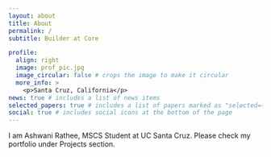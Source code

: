 ```yaml
---
layout: about
title: About
permalink: /
subtitle: Builder at Core

profile:
  align: right
  image: prof_pic.jpg
  image_circular: false # crops the image to make it circular
  more_info: >
    <p>Santa Cruz, California</p>
news: true # includes a list of news items
selected_papers: true # includes a list of papers marked as "selected={true}"
social: true # includes social icons at the bottom of the page
---
```


I am Ashwani Rathee, MSCS Student at UC Santa Cruz. Please check my portfolio under Projects section.
